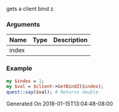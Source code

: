 gets a client bind z.
### Arguments
**Name**|**Type**|**Description**
:---|:---|:---
index||

### Example

```perl
my $index = 1;
my $val = $client->GetBindZ($index);
quest::say($val); # Returns double
```


Generated On 2018-01-15T13:04:48-08:00
